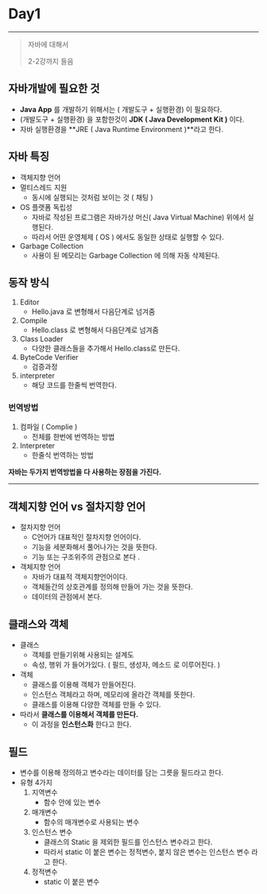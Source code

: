 # Day1

---

> 자바에 대해서 
>
> 2-2강까지 들음 

## 자바개발에 필요한 것 

- **Java App** 를 개발하기 위해서는 ( 개발도구 + 실행환경) 이 필요하다. 
- (개발도구 + 실행환경) 을 포함한것이 **JDK ( Java Development Kit )** 이다. 
- 자바 실행환경을 **JRE ( Java Runtime Environment )**라고 한다. 

 ## 자바 특징

- 객체지향 언어
- 멀티스레드 지원
  - 동시에 실행되는 것처럼 보이는 것 ( 채팅 )
- OS 플랫폼 독립성
  - 자바로 작성된 프로그램은 자바가상 머신( Java Virtual Machine) 위에서 실행된다. 
  - 따라서 어떤 운영체제 ( OS ) 에서도 동일한 상태로 실행할 수 있다. 
- Garbage Collection
  - 사용이 된 메모리는 Garbage Collection 에 의해 자동 삭제된다. 

## 동작 방식

1. Editor 
   - Hello.java 로 변형해서 다음단계로 넘겨줌 
2. Compile
   - Hello.class 로 변형해서 다음단계로 넘겨줌 
3. Class Loader 
   - 다양한 클래스들을 추가해서 Hello.class로 만든다. 
4. ByteCode Verifier
   - 검증과정
5. interpreter
   - 해당 코드를 한줄씩 번역한다. 

### 번역방법 

1. 컴파일 ( Complie )
   - 전체를 한번에 번역하는 방법 
2. Interpreter 
   - 한줄식 번역하는 방법 

**자바는 두가지 번역방법을 다 사용하는 장점을 가진다.** 

---

## 객체지향 언어 vs 절차지향 언어 

- 절차지향 언어
  - C언어가 대표적인 절차지향 언어이다. 
  - 기능을 세분화해서 풀어나가는 것을 뜻한다. 
  - 기능 또는 구조위주의 관점으로 본다 .
- 객체지향 언어
  - 자바가 대표적 객체지향언어이다. 
  - 객체들간의 상호관계를 정의해 만들어 가는 것을 뜻한다. 
  - 데이터의 관점에서 본다. 

## 클래스와 객체 

- 클래스 
  - 객체를 만들기위해 사용되는 설계도
  - 속성, 행위 가 들어가있다. ( 필드, 생성자, 메소드 로 이루어진다. )
- 객체
  - 클래스를 이용해 객체가 만들어진다.  
  - 인스턴스 객체라고 하며, 메모리에 올라간 객체를 뜻한다. 
  - 클래스를 이용해 다양한 객체를 만들 수 있다. 
- 따라서 **클래스를 이용해서 객체를 만든다.** 
  - 이 과정을 **인스턴스화** 한다고 한다. 

## 필드

- 변수를 이용해 정의하고 변수라는 데이터를 담는 그릇을 필드라고 한다. 
- 유형 4가지 
  1. 지역변수
     - 함수 안에 있는 변수 
  2. 매개변수
     - 함수의 매개변수로 사용되는 변수 
  3. 인스턴스 변수
     - 클래스의 Static 을 제외한 필드를 인스턴스 변수라고 한다. 
     - 따라서 static 이 붙은 변수는 정적변수, 붙지 않은 변수는 인스턴스 변수 라고 한다. 
  4. 정적변수 
     - static 이 붙은 변수 

